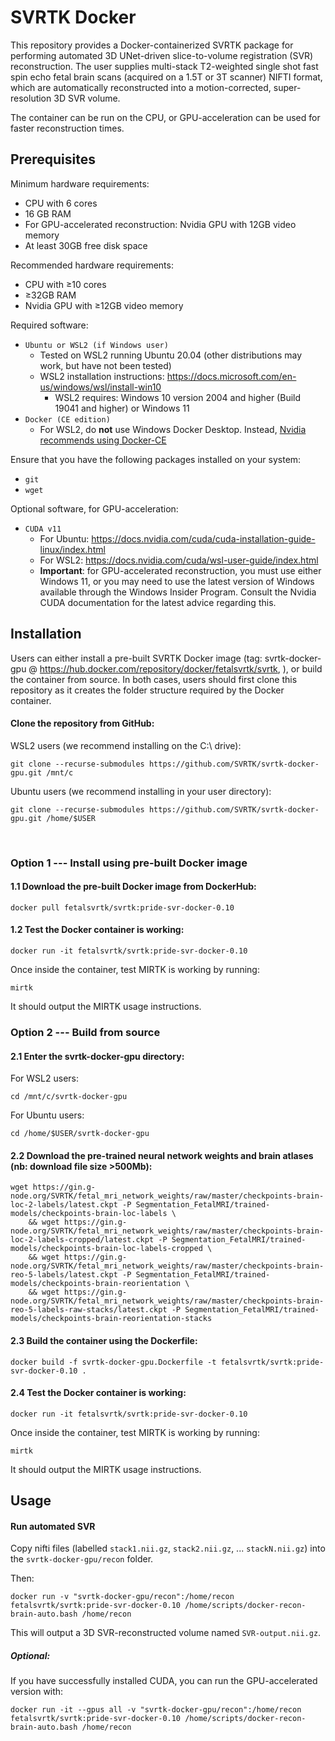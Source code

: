
# SVRTK Docker
This repository provides a Docker-containerized SVRTK package for performing automated 3D UNet-driven slice-to-volume registration (SVR) reconstruction. The user supplies multi-stack T2-weighted single shot fast spin echo fetal brain scans (acquired on a 1.5T or 3T scanner) NIFTI format, which are automatically reconstructed into a motion-corrected, super-resolution 3D SVR volume.

The container can be run on the CPU, or GPU-acceleration can be used for faster reconstruction times.


## Prerequisites
Minimum hardware requirements:
 - CPU with 6 cores
 - 16 GB RAM
 - For GPU-accelerated reconstruction: Nvidia GPU with 12GB video memory
 - At least 30GB free disk space 

Recommended hardware requirements:
- CPU with ≥10 cores
- ≥32GB RAM
- Nvidia GPU with ≥12GB video memory

Required software:
- `Ubuntu or WSL2 (if Windows user)`
	- Tested on WSL2 running Ubuntu 20.04 (other distributions may work, but have not been tested)
	- WSL2 installation instructions: https://docs.microsoft.com/en-us/windows/wsl/install-win10
		- WSL2 requires: Windows 10 version 2004 and higher (Build 19041 and higher) or Windows 11
- `Docker (CE edition)`
	- For WSL2, do **not** use Windows Docker Desktop. Instead, [Nvidia recommends using Docker-CE](https://docs.nvidia.com/cuda/wsl-user-guide/index.html#ch04-sub01-install-docker)

Ensure that you have the following packages installed on your system:
- `git`
- `wget`
&nbsp;

Optional software, for GPU-acceleration:
- `CUDA v11`
	- For Ubuntu: https://docs.nvidia.com/cuda/cuda-installation-guide-linux/index.html
	- For WSL2: https://docs.nvidia.com/cuda/wsl-user-guide/index.html
	- **Important**: for GPU-accelerated reconstruction, you must use either Windows 11, or you may need to use the latest version of Windows available through the Windows Insider Program. Consult the Nvidia CUDA documentation for the latest advice regarding this.





## Installation
Users can either install a pre-built SVRTK Docker image (tag: svrtk-docker-gpu @ https://hub.docker.com/repository/docker/fetalsvrtk/svrtk, ), or build the container from source. In both cases, users should first clone this repository as it creates the folder structure required by the Docker container.

#### Clone the repository from GitHub:
WSL2 users (we recommend installing on the C:\ drive):
```
git clone --recurse-submodules https://github.com/SVRTK/svrtk-docker-gpu.git /mnt/c
```

Ubuntu users (we recommend installing in your user directory):
```
git clone --recurse-submodules https://github.com/SVRTK/svrtk-docker-gpu.git /home/$USER
```
&nbsp;

### Option 1 --- Install using pre-built Docker image
#### 1.1 Download the pre-built Docker image from DockerHub:
```
docker pull fetalsvrtk/svrtk:pride-svr-docker-0.10
```
#### 1.2 Test the Docker container is working:

```
docker run -it fetalsvrtk/svrtk:pride-svr-docker-0.10
```
Once inside the container, test MIRTK is working by running:

```
mirtk
```

It should output the MIRTK usage instructions.
&nbsp;

### Option 2 --- Build from source
#### 2.1 Enter the svrtk-docker-gpu directory:
For WSL2 users:
```
cd /mnt/c/svrtk-docker-gpu
```
For Ubuntu users:
```
cd /home/$USER/svrtk-docker-gpu
```

#### 2.2 Download the pre-trained neural network weights and brain atlases (nb: download file size >500Mb):
```
wget https://gin.g-node.org/SVRTK/fetal_mri_network_weights/raw/master/checkpoints-brain-loc-2-labels/latest.ckpt -P Segmentation_FetalMRI/trained-models/checkpoints-brain-loc-labels \
	&& wget https://gin.g-node.org/SVRTK/fetal_mri_network_weights/raw/master/checkpoints-brain-loc-2-labels-cropped/latest.ckpt -P Segmentation_FetalMRI/trained-models/checkpoints-brain-loc-labels-cropped \
	&& wget https://gin.g-node.org/SVRTK/fetal_mri_network_weights/raw/master/checkpoints-brain-reo-5-labels/latest.ckpt -P Segmentation_FetalMRI/trained-models/checkpoints-brain-reorientation \
	&& wget https://gin.g-node.org/SVRTK/fetal_mri_network_weights/raw/master/checkpoints-brain-reo-5-labels-raw-stacks/latest.ckpt -P Segmentation_FetalMRI/trained-models/checkpoints-brain-reorientation-stacks
```

#### 2.3 Build the container using the Dockerfile:

```
docker build -f svrtk-docker-gpu.Dockerfile -t fetalsvrtk/svrtk:pride-svr-docker-0.10 .
```

#### 2.4 Test the Docker container is working:

```
docker run -it fetalsvrtk/svrtk:pride-svr-docker-0.10
```
Once inside the container, test MIRTK is working by running:

```
mirtk
```

It should output the MIRTK usage instructions.


## Usage

#### Run automated SVR

Copy nifti files (labelled `stack1.nii.gz`, `stack2.nii.gz`, ... `stackN.nii.gz`) into the `svrtk-docker-gpu/recon` folder.

Then:

```
docker run -v "svrtk-docker-gpu/recon":/home/recon fetalsvrtk/svrtk:pride-svr-docker-0.10 /home/scripts/docker-recon-brain-auto.bash /home/recon
```

This will output a 3D SVR-reconstructed volume named `SVR-output.nii.gz`.
&nbsp;

##### Optional:
If you have successfully installed CUDA, you can run the GPU-accelerated version with:
```
docker run -it --gpus all -v "svrtk-docker-gpu/recon":/home/recon fetalsvrtk/svrtk:pride-svr-docker-0.10 /home/scripts/docker-recon-brain-auto.bash /home/recon
```